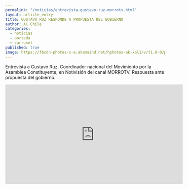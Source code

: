 ```yaml
---
permalink: "/noticias/entrevista-gustavo-ruz-morrotv.html"
layout: article_entry
title: GUSTAVO RUZ RESPONDE A PROPUESTA DEL GOBIERNO
author: AC Chile
categories: 
  - noticias
  - portada
  - carrusel
published: true
image: https://fbcdn-photos-c-a.akamaihd.net/hphotos-ak-xal1/v/t1.0-0/p200x200/11227043_10153636954686397_1210249531757876192_n.png?oh=67dc7e75bccebaa5e5a943e22c1f0277&oe=56C5669F&__gda__=1456355395_688485192f35137f139b6f404774f355
---
```


Entrevista a Gustavo Ruz, Coordinador nacional del Movimiento por la Asamblea Constituyente, en Notivisión del canal MORROTV. Respuesta ante propuesta del gobierno.

<iframe width="560" height="315" src="https://www.youtube.com/embed/FbPS0eLRMec" frameborder="0" allowfullscreen></iframe>
